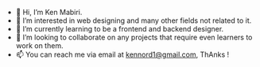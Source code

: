 - 👋 Hi, I’m Ken Mabiri.
- 👀 I’m interested in web designing and many other fields not related to it.  
- 🌱 I’m currently learning to be a frontend and backend designer.
- 💞️ I’m looking to collaborate on any projects that require even learners to work on them. 
- 📫 You can reach me via email at kennord1@gmail.com, ThAnks !

<!---
Kennord/Kennord is a ✨ special ✨ repository because its `README.md` (this file) appears on your GitHub profile.
You can click the Preview link to take a look at your changes.
--->
